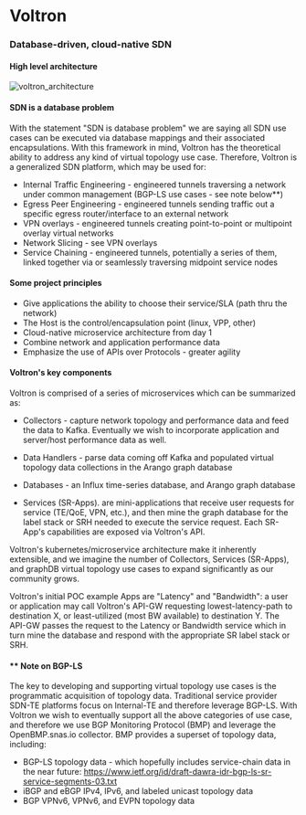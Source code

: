# Voltron
### Database-driven, cloud-native SDN

#### High level architecture 
![voltron_architecture](https://wwwin-github.cisco.com/spa-ie/voltron/blob/brmcdoug/docs/voltron_architecture.png "voltron architecture")

#### SDN is a database problem
With the statement "SDN is database problem" we are saying all SDN use cases can be executed via database mappings and their associated encapsulations.  With this framework in mind, Voltron has the theoretical ability to address any kind of virtual topology use case.  Therefore, Voltron is a generalized SDN platform, which may be used for:

* Internal Traffic Engineering - engineered tunnels traversing a network under common management (BGP-LS use cases - see note below**)
* Egress Peer Engineering - engineered tunnels sending traffic out a specific egress router/interface to an external network
* VPN overlays - engineered tunnels creating point-to-point or multipoint overlay virtual networks
* Network Slicing - see VPN overlays
* Service Chaining - engineered tunnels, potentially a series of them, linked together via or seamlessly traversing midpoint service nodes 

#### Some project principles
* Give applications the ability to choose their service/SLA (path thru the network)
* The Host is the control/encapsulation point (linux, VPP, other)
* Cloud-native microservice architecture from day 1
* Combine network and application performance data
* Emphasize the use of APIs over Protocols - greater agility

#### Voltron's key components

Voltron is comprised of a series of microservices which can be summarized as:

* Collectors - capture network topology and performance data and feed the data to Kafka.  Eventually we wish to incorporate application and server/host performance data as well.   

* Data Handlers - parse data coming off Kafka and populated virtual topology data collections in the Arango graph database

* Databases - an Influx time-series database, and Arango graph database

* Services (SR-Apps).  are mini-applications that receive user requests for service (TE/QoE, VPN, etc.), and then mine the graph database for the label stack or SRH needed to execute the service request.  Each SR-App's capabilities are exposed via Voltron's API.  

Voltron's kubernetes/microservice architecture make it inherently extensible, and we imagine the number of Collectors, Services (SR-Apps), and graphDB virtual topology use cases to expand significantly as our community grows.

Voltron's initial POC example Apps are "Latency" and "Bandwidth": a user or application may call Voltron's API-GW requesting lowest-latency-path to destination X,  or least-utilized (most BW available) to destination Y.  The API-GW passes the request to the Latency or Bandwidth service which in turn mine the database and respond with the appropriate SR label stack or SRH.  
 

#### ** Note on BGP-LS

The key to developing and supporting virtual topology use cases is the programmatic acquisition of topology data.  Traditional service provider SDN-TE platforms focus on Internal-TE and therefore leverage BGP-LS.  With Voltron we wish to eventually support all the above categories of use case, and therefore we use BGP Monitoring Protocol (BMP) and leverage the OpenBMP.snas.io collector.  BMP provides a superset of topology data, including:

* BGP-LS topology data - which hopefully includes service-chain data in the near future: https://www.ietf.org/id/draft-dawra-idr-bgp-ls-sr-service-segments-03.txt
* iBGP and eBGP IPv4, IPv6, and labeled unicast topology data
* BGP VPNv6, VPNv6, and EVPN topology data


